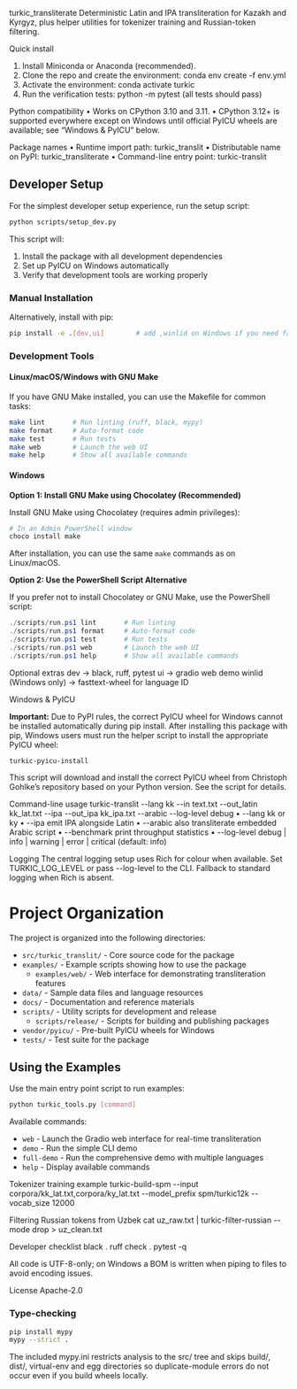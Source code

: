 turkic\_transliterate
Deterministic Latin and IPA transliteration for Kazakh and Kyrgyz, plus helper utilities for tokenizer training and Russian-token filtering.

Quick install

1. Install Miniconda or Anaconda (recommended).
2. Clone the repo and create the environment:
   conda env create -f env.yml
3. Activate the environment:
   conda activate turkic
4. Run the verification tests:
   python -m pytest      (all tests should pass)

Python compatibility
• Works on CPython 3.10 and 3.11.
• CPython 3.12+ is supported everywhere except on Windows until official PyICU wheels are available; see “Windows & PyICU” below.

Package names
• Runtime import path:  turkic\_translit
• Distributable name on PyPI:  turkic\_transliterate
• Command-line entry point:  turkic-translit

## Developer Setup

For the simplest developer setup experience, run the setup script:

```bash
python scripts/setup_dev.py
```

This script will:
1. Install the package with all development dependencies
2. Set up PyICU on Windows automatically
3. Verify that development tools are working properly

### Manual Installation

Alternatively, install with pip:

```bash
pip install -e .[dev,ui]        # add ,winlid on Windows if you need fasttext-wheel
```

### Development Tools

#### Linux/macOS/Windows with GNU Make

If you have GNU Make installed, you can use the Makefile for common tasks:

```bash
make lint       # Run linting (ruff, black, mypy)
make format     # Auto-format code
make test       # Run tests
make web        # Launch the web UI
make help       # Show all available commands
```

#### Windows

**Option 1: Install GNU Make using Chocolatey (Recommended)**

Install GNU Make using Chocolatey (requires admin privileges):

```powershell
# In an Admin PowerShell window
choco install make
```

After installation, you can use the same `make` commands as on Linux/macOS.

**Option 2: Use the PowerShell Script Alternative**

If you prefer not to install Chocolatey or GNU Make, use the PowerShell script:

```powershell
./scripts/run.ps1 lint       # Run linting
./scripts/run.ps1 format     # Auto-format code
./scripts/run.ps1 test       # Run tests
./scripts/run.ps1 web        # Launch the web UI
./scripts/run.ps1 help       # Show all available commands
```

Optional extras
dev   → black, ruff, pytest
ui    → gradio web demo
winlid (Windows only) → fasttext-wheel for language ID

Windows & PyICU

**Important:** Due to PyPI rules, the correct PyICU wheel for Windows cannot be installed automatically during pip install. After installing this package with pip, Windows users must run the helper script to install the appropriate PyICU wheel:

    turkic-pyicu-install

This script will download and install the correct PyICU wheel from Christoph Gohlke’s repository based on your Python version. See the script for details.

Command-line usage
turkic-translit --lang kk --in text.txt --out\_latin kk\_lat.txt --ipa --out\_ipa kk\_ipa.txt --arabic --log-level debug
• --lang            kk or ky
• --ipa             emit IPA alongside Latin
• --arabic          also transliterate embedded Arabic script
• --benchmark       print throughput statistics
• --log-level       debug | info | warning | error | critical (default: info)

Logging
The central logging setup uses Rich for colour when available.
Set TURKIC\_LOG\_LEVEL or pass --log-level to the CLI.
Fallback to standard logging when Rich is absent.

# Project Organization

The project is organized into the following directories:

- `src/turkic_translit/` - Core source code for the package
- `examples/` - Example scripts showing how to use the package
  - `examples/web/` - Web interface for demonstrating transliteration features
- `data/` - Sample data files and language resources
- `docs/` - Documentation and reference materials
- `scripts/` - Utility scripts for development and release
  - `scripts/release/` - Scripts for building and publishing packages
- `vendor/pyicu/` - Pre-built PyICU wheels for Windows
- `tests/` - Test suite for the package

## Using the Examples

Use the main entry point script to run examples:

```bash
python turkic_tools.py [command]
```

Available commands:
- `web` - Launch the Gradio web interface for real-time transliteration
- `demo` - Run the simple CLI demo
- `full-demo` - Run the comprehensive demo with multiple languages
- `help` - Display available commands

Tokenizer training example
turkic-build-spm --input corpora/kk\_lat.txt,corpora/ky\_lat.txt --model\_prefix spm/turkic12k --vocab\_size 12000

Filtering Russian tokens from Uzbek
cat uz\_raw\.txt | turkic-filter-russian --mode drop > uz\_clean.txt

Developer checklist
black .
ruff check .
pytest -q

All code is UTF-8-only; on Windows a BOM is written when piping to files to avoid encoding issues.

License
Apache-2.0

### Type-checking

```bash
pip install mypy
mypy --strict .
```

The included mypy.ini restricts analysis to the src/ tree and skips
build/, dist/, virtual-env and egg directories so duplicate-module
errors do not occur even if you build wheels locally.
